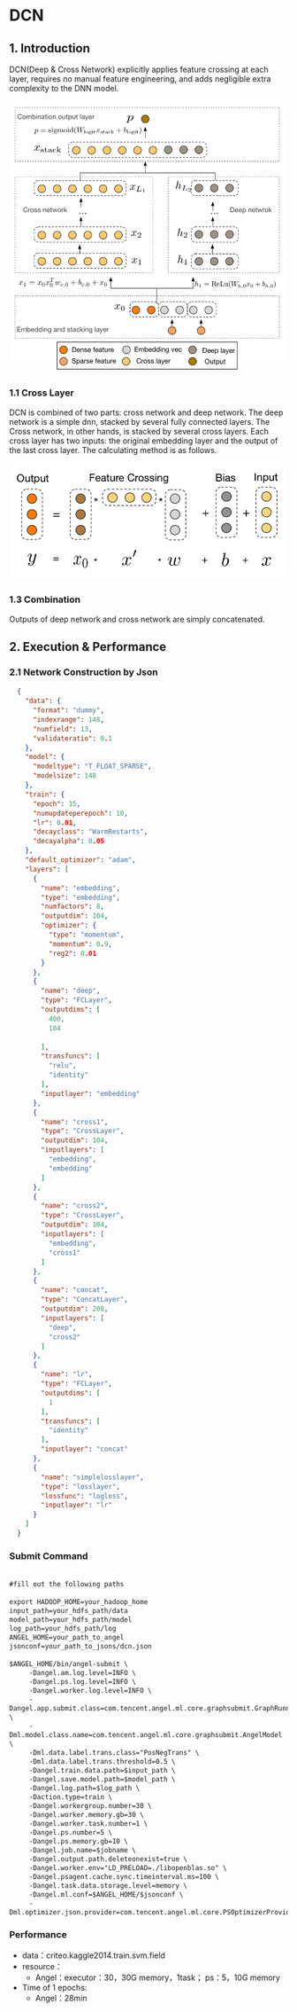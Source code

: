# DCN

## 1. Introduction
DCN(Deep & Cross Network) explicitly applies feature crossing at each layer, requires no manual feature engineering, and adds negligible extra complexity to the DNN model.

![DCN](../img/DCN.png)

### 1.1 Cross Layer

DCN is combined of two parts: cross network and deep network. The deep network is a simple dnn, stacked by several fully connected layers. The Cross network, in other hands, is stacked by  several cross layers. Each cross layer has two inputs: the original embedding layer and the output of the last cross layer. The calculating method is as follows.

![CrossLyer](../img/CrossLyer.png)

### 1.3 Combination

Outputs of deep network and cross network are simply concatenated.

## 2. Execution & Performance
### 2.1 Network Construction by Json

```json
  {
    "data": {
      "format": "dummy",
      "indexrange": 148,
      "numfield": 13,
      "validateratio": 0.1
    },
    "model": {
      "modeltype": "T_FLOAT_SPARSE",
      "modelsize": 148
    },
    "train": {
      "epoch": 15,
      "numupdateperepoch": 10,
      "lr": 0.01,
      "decayclass": "WarmRestarts",
      "decayalpha": 0.05
    },
    "default_optimizer": "adam",
    "layers": [
      {
        "name": "embedding",
        "type": "embedding",
        "numfactors": 8,
        "outputdim": 104,
        "optimizer": {
          "type": "momentum",
          "momentum": 0.9,
          "reg2": 0.01
        }
      },
      {
        "name": "deep",
        "type": "FCLayer",
        "outputdims": [
          400,
          104
  
        ],
        "transfuncs": [
          "relu",
          "identity"
        ],
        "inputlayer": "embedding"
      },
      {
        "name": "cross1",
        "type": "CrossLayer",
        "outputdim": 104,
        "inputlayers": [
          "embedding",
          "embedding"
        ]
      },
      {
        "name": "cross2",
        "type": "CrossLayer",
        "outputdim": 104,
        "inputlayers": [
          "embedding",
          "cross1"
        ]
      },
      {
        "name": "concat",
        "type": "ConcatLayer",
        "outputdim": 208,
        "inputlayers": [
          "deep",
          "cross2"
        ]
      },
      {
        "name": "lr",
        "type": "FCLayer",
        "outputdims": [
          1
        ],
        "transfuncs": [
          "identity"
        ],
        "inputlayer": "concat"
      },
      {
        "name": "simplelosslayer",
        "type": "losslayer",
        "lossfunc": "logloss",
        "inputlayer": "lr"
      }
    ]
  }
```

### Submit Command
```shell

#fill out the following paths

export HADOOP_HOME=your_hadoop_home
input_path=your_hdfs_path/data
model_path=your_hdfs_path/model
log_path=your_hdfs_path/log
ANGEL_HOME=your_path_to_angel
jsonconf=your_path_to_jsons/dcn.json

$ANGEL_HOME/bin/angel-submit \
     -Dangel.am.log.level=INFO \
     -Dangel.ps.log.level=INFO \
     -Dangel.worker.log.level=INFO \
     -Dangel.app.submit.class=com.tencent.angel.ml.core.graphsubmit.GraphRunner \
     -Dml.model.class.name=com.tencent.angel.ml.core.graphsubmit.AngelModel \
     -Dml.data.label.trans.class="PosNegTrans" \
     -Dml.data.label.trans.threshold=0.5 \
     -Dangel.train.data.path=$input_path \
     -Dangel.save.model.path=$model_path \
     -Dangel.log.path=$log_path \
     -Daction.type=train \
     -Dangel.workergroup.number=30 \
     -Dangel.worker.memory.gb=30 \
     -Dangel.worker.task.number=1 \
     -Dangel.ps.number=5 \
     -Dangel.ps.memory.gb=10 \
     -Dangel.job.name=$jobname \
     -Dangel.output.path.deleteonexist=true \
     -Dangel.worker.env="LD_PRELOAD=./libopenblas.so" \
     -Dangel.psagent.cache.sync.timeinterval.ms=100 \
     -Dangel.task.data.storage.level=memory \
     -Dangel.ml.conf=$ANGEL_HOME/$jsonconf \
     -Dml.optimizer.json.provider=com.tencent.angel.ml.core.PSOptimizerProvider
```

### Performance
* data：criteo.kaggle2014.train.svm.field
* resource：
	* Angel：executor：30，30G memory，1task； ps：5，10G memory
* Time of 1 epochs:
	* Angel：28min

